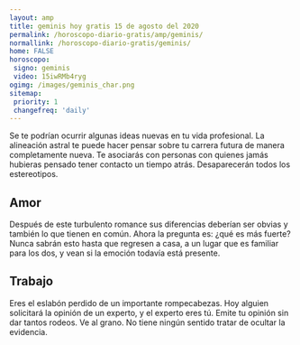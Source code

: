 ```yaml
---
layout: amp
title: geminis hoy gratis 15 de agosto del 2020 
permalink: /horoscopo-diario-gratis/amp/geminis/
normallink: /horoscopo-diario-gratis/geminis/
home: FALSE
horoscopo:
 signo: geminis
 video: 15iwRMb4ryg
ogimg: /images/geminis_char.png
sitemap:
 priority: 1
 changefreq: 'daily'
---
```



Se te podrían ocurrir algunas ideas nuevas en tu vida profesional. La alineación astral te puede hacer pensar sobre tu carrera futura de manera completamente nueva. Te asociarás con personas con quienes jamás hubieras pensado tener contacto un tiempo atrás. Desaparecerán todos los estereotipos.

## Amor

Después de este turbulento romance sus diferencias deberían ser obvias y también lo que tienen en común. Ahora la pregunta es: ¿qué es más fuerte? Nunca sabrán esto hasta que regresen a casa, a un lugar que es familiar para los dos, y vean si la emoción todavía está presente.

## Trabajo

Eres el eslabón perdido de un importante rompecabezas. Hoy alguien solicitará la opinión de un experto, y el experto eres tú. Emite tu opinión sin dar tantos rodeos. Ve al grano. No tiene ningún sentido tratar de ocultar la evidencia.